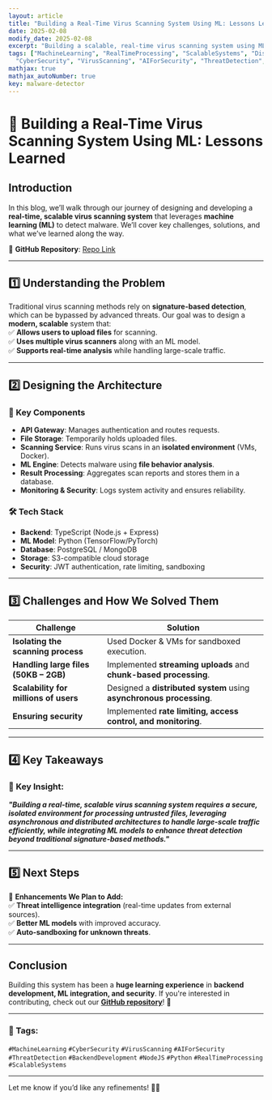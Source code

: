 ```yaml
---
layout: article
title: "Building a Real-Time Virus Scanning System Using ML: Lessons Learned"
date: 2025-02-08
modify_date: 2025-02-08
excerpt: "Building a scalable, real-time virus scanning system using ML presented unique challenges in security, performance, and architecture. In this blog, we share our journey of designing an isolated scanning process, integrating an AI-powered malware detection model, and ensuring scalability for millions of users. From handling large files to improving detection accuracy, here’s what we learned and what’s next for our project."
tags: ["MachineLearning", "RealTimeProcessing", "ScalableSystems", "DistributedComputing", "CloudSecurity", "FileScanning", "APIDesign",
  "CyberSecurity", "VirusScanning", "AIForSecurity", "ThreatDetection", "BackendDevelopment", "TypeScript", "NodeJS", "Python"]
mathjax: true
mathjax_autoNumber: true
key: malware-detector
---
```



# **🚀 Building a Real-Time Virus Scanning System Using ML: Lessons Learned**  

## **Introduction**  
In this blog, we’ll walk through our journey of designing and developing a **real-time, scalable virus scanning system** that leverages **machine learning (ML)** to detect malware. We’ll cover key challenges, solutions, and what we’ve learned along the way.  

🔗 **GitHub Repository**: [Repo Link](https://github.com/ahmed-n-abdeltwab/spyware-detector)  

---

## **1️⃣ Understanding the Problem**  
Traditional virus scanning methods rely on **signature-based detection**, which can be bypassed by advanced threats. Our goal was to design a **modern, scalable** system that:  
✅ **Allows users to upload files** for scanning.  
✅ **Uses multiple virus scanners** along with an ML model.  
✅ **Supports real-time analysis** while handling large-scale traffic.  

---

## **2️⃣ Designing the Architecture**  
### **📌 Key Components**
- **API Gateway**: Manages authentication and routes requests.  
- **File Storage**: Temporarily holds uploaded files.  
- **Scanning Service**: Runs virus scans in an **isolated environment** (VMs, Docker).  
- **ML Engine**: Detects malware using **file behavior analysis**.  
- **Result Processing**: Aggregates scan reports and stores them in a database.  
- **Monitoring & Security**: Logs system activity and ensures reliability.  

### **🛠️ Tech Stack**
- **Backend**: TypeScript (Node.js + Express)  
- **ML Model**: Python (TensorFlow/PyTorch)  
- **Database**: PostgreSQL / MongoDB  
- **Storage**: S3-compatible cloud storage  
- **Security**: JWT authentication, rate limiting, sandboxing  

---

## **3️⃣ Challenges and How We Solved Them**  
| Challenge                                         | Solution                                                             |
|---------------------------------------------------|----------------------------------------------------------------------|
| **Isolating the scanning process**                | Used Docker & VMs for sandboxed execution.                           |
| **Handling large files (50KB – 2GB)**             | Implemented **streaming uploads** and **chunk-based processing**.    |
| **Scalability for millions of users**             | Designed a **distributed system** using **asynchronous processing**. |
| **Ensuring security**                             | Implemented **rate limiting, access control, and monitoring**.       |

---

## **4️⃣ Key Takeaways**  
### **🔑 Key Insight:**  
**_"Building a real-time, scalable virus scanning system requires a secure, isolated environment for processing untrusted files, leveraging asynchronous and distributed architectures to handle large-scale traffic efficiently, while integrating ML models to enhance threat detection beyond traditional signature-based methods."_**  

---

## **5️⃣ Next Steps**  
🎯 **Enhancements We Plan to Add:**  
✅ **Threat intelligence integration** (real-time updates from external sources).  
✅ **Better ML models** with improved accuracy.  
✅ **Auto-sandboxing for unknown threats**.  

---

## **Conclusion**  
Building this system has been a **huge learning experience** in **backend development, ML integration, and security**. If you're interested in contributing, check out our **[GitHub repository](https://github.com/ahmed-n-abdeltwab/spyware-detector)**! 🚀  

---

### **🔖 Tags:**  
`#MachineLearning` `#CyberSecurity` `#VirusScanning` `#AIForSecurity` `#ThreatDetection` `#BackendDevelopment` `#NodeJS` `#Python` `#RealTimeProcessing` `#ScalableSystems`  

---

Let me know if you’d like any refinements! 🚀🔥
